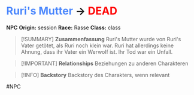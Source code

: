 # <font color = 4d88fd>Ruri's Mutter</font> -> <font color = "red">DEAD</font>

**NPC**
**Origin:** session
**Race:** Rasse
**Class:** class

>[!SUMMARY] **Zusammenfassung**
>Ruri's Mutter wurde von Ruri's Vater getötet, als Ruri noch klein war. Ruri hat allerdings keine Ahnung, dass ihr Vater ein Werwolf ist. Ihr Tod war ein Unfall.

>[!IMPORTANT] **Relationships**
>Beziehungen zu anderen Charakteren

>[!INFO] **Backstory**
>Backstory des Charakters, wenn relevant

#NPC